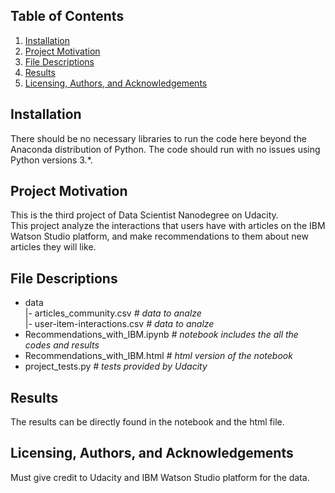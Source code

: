 ## Table of Contents
1. [Installation](#Installation)
2. [Project Motivation](#Project-Motivation)
3. [File Descriptions](#File-Descriptions)
4. [Results](#Results)
5. [Licensing, Authors, and Acknowledgements](#Licensing,-Authors,-and-Acknowledgements)

## Installation
There should be no necessary libraries to run the code here beyond the Anaconda distribution of Python. The code should run with no issues using Python versions 3.*.

## Project Motivation
This is the third project of Data Scientist Nanodegree on Udacity.  
This project analyze the interactions that users have with articles on the IBM Watson Studio platform, and make recommendations to them about new articles they will like.

## File Descriptions
- data  
|- articles_community.csv  *# data to analze*   
|- user-item-interactions.csv *# data to analze*  
- Recommendations_with_IBM.ipynb *# notebook includes the all the codes and results*   
- Recommendations_with_IBM.html *# html version of the notebook*   
- project_tests.py *# tests provided by Udacity*

## Results
The results can be directly found in the notebook and the html file.

## Licensing, Authors, and Acknowledgements
Must give credit to Udacity and IBM Watson Studio platform for the data.
